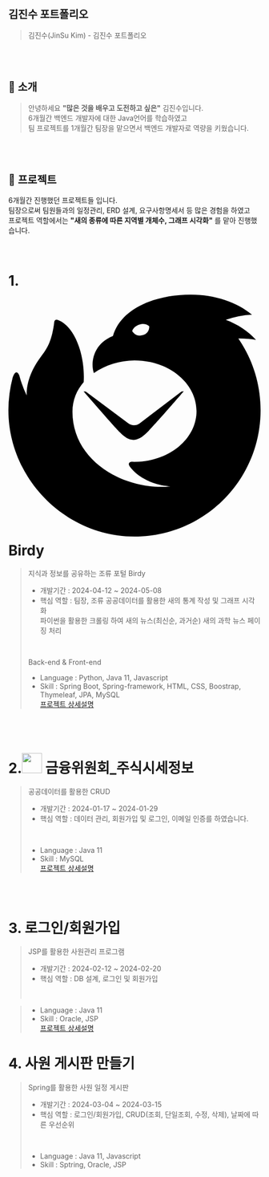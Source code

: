 ## 김진수 포트폴리오
>김진수(JinSu Kim) - 김진수 포트폴리오
<br>
<br>

## 👋 소개
>안녕하세요 **"많은 것을 배우고 도전하고 싶은"** 김진수입니다.<br>
>6개월간 백엔드 개발자에 대한 Java언어를 학습하였고<br>
>팀 프로젝트를 1개월간 팀장을 맡으면서 백엔드 개발자로 역량을 키웠습니다.

<br>
<br>

## 📝 프로젝트
6개월간 진행했던 프로젝트들 입니다. <br>
팀장으로써 팀원들과의 일정관리, ERD 설계, 요구사항명세서 등 많은 경험을 하였고 <br>
프로젝트 역할에서는 **"새의 종류에 따른 지역별 개체수, 그래프 시각화"** 를 맡아 진행했습니다. <br>
<br>
<br>

# 1. <svg role="img" viewBox="0 0 24 24" xmlns="http://www.w3.org/2000/svg"><title>Thunderbird</title><path d="M9.948 4.444h-.005c-1.92.788-2.126 2.55-1.817 3.499v.02C9.236 7.18 10.658 6.76 12 6.76c3.26 0 5.902 2.156 5.902 4.815 0 2.66-2.643 4.816-5.902 4.816l-.083-.002c-.155-.006-.354-.013-.435.118-.096.156.116.397.238.536 1.274 1.441 3.123 1.622 3.608 1.67l.076.008c-4.281.414-9.304-2.32-9.306-7.076 0-1.12.414-2.073 1.075-2.83l-.005-.002h-.003C7.31 6.38 6.376 3.47 4.629 2.898c-.124-.04-.246.054-.262.183-.23 1.924-.727 2.59-1.264 3.31-.805 1.08-1.39 2.328-1.365 3.698a10.99 10.99 0 0 1-.705-1.91c-.024-.09-.17-.365-.333-.272-.13.072-.227.274-.296.485A12.137 12.137 0 0 0 0 11.489c0 6.536 5.475 12 12 12 6.627 0 12-5.372 12-12 0-2.526-.781-4.87-2.115-6.805l.167-.002c.518 0 1.024.045 1.51.129-.734-.816-1.724-1.475-2.877-1.904a8.54 8.54 0 0 1 2.494-.495c-1.426-1.166-3.508-1.9-5.827-1.9-3.355 0-6.648 1.29-7.404 3.93zm.682 9.166c-.87-.905-3.473-3.91-3.473-3.91l.202.01 4.075 3.042c.305.223.74.22 1.043-.004l3.996-3.034.212-.018s-2.518 2.935-3.483 3.9c-.964.968-1.703.919-2.572.014zm2.774-10.083s.055.625-.576.824c-.722.227-1.042-.38-1.042-.38s.09-.417.676-.61c.626-.206.942.166.942.166z"/></svg> Birdy
>지식과 정보를 공유하는 조류 포털 Birdy <br>
>* 개발기간 : 2024-04-12 ~ 2024-05-08 <br>
>* 핵심 역할 : 팀장, 조류 공공데이터를 활용한 새의 통계 작성 및 그래프 시각화 <br>
>파이썬을 활용한 크롤링 하여 새의 뉴스(최신순, 과거순) 새의 과학 뉴스 페이징 처리 <br>
><br>
>
>  Back-end & Front-end <br>
> * Language : Python, Java 11, Javascript <br>
> * Skill : Spring Boot, Spring-framework, HTML, CSS, Boostrap, Thymeleaf, JPA, MySQL <br>
> [프로젝트 상세설명](https://github.com/koyuhjkl123/Project_Bridy) <br>
<br>
<br>

# 2.<img src="https://github.com/koyuhjkl123/portfolio/assets/94844952/46468e36-d971-4f14-b316-5e1ff7613092" width="40" height="40"/> 금융위원회_주식시세정보 <br>
>공공데이터를 활용한 CRUD <br>
>* 개발기간 : 2024-01-17 ~ 2024-01-29 <br>
>* 핵심 역할 : 데이터 관리, 회원가입 및 로그인, 이메일 인증를 하였습니다. <br>
><br>
>
>* Language : Java 11 <br>
>* Skill : MySQL <br>
>[프로젝트 상세설명]() <br>
<br>
<br>

# 3. 로그인/회원가입
>JSP를 활용한 사원관리 프로그램 <br>
>* 개발기간 : 2024-02-12 ~ 2024-02-20 <br>
>* 핵심 역할 : DB 설계, 로그인 및 회원가입 <br>
><br>
>

>* Language : Java 11 <br>
>* Skill : Oracle, JSP <br>
>[프로젝트 상세설명]() <br>


# 4. 사원 게시판 만들기
> Spring를 활용한 사원 일정 게시판 <br>
> * 개발기간 : 2024-03-04 ~ 2024-03-15 <br>
> * 핵심 역할 : 로그인/회원가입, CRUD(조회, 단일조회, 수정, 삭제), 날짜에 따른 우선순위 <br>
><br>
>
> 
>* Language : Java 11, Javascript <br>
>* Skill : Sptring, Oracle, JSP <br>

